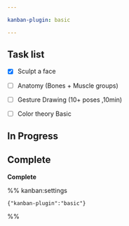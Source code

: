 ```yaml
---

kanban-plugin: basic

---
```


## Task list

- [x] Sculpt a face
- [ ] Anatomy (Bones + Muscle groups)
- [ ] Gesture Drawing (10+ poses ,10min)
- [ ] Color theory Basic


## In Progress



## Complete

**Complete**




%% kanban:settings
```
{"kanban-plugin":"basic"}
```
%%